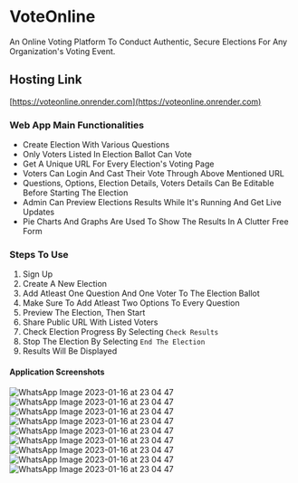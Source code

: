 # VoteOnline

An Online Voting Platform To Conduct Authentic, Secure Elections For Any Organization's Voting Event.

## Hosting Link

[https://voteonline.onrender.com](https://voteonline.onrender.com)

### Web App Main Functionalities

- Create Election With Various Questions
- Only Voters Listed In Election Ballot Can Vote
- Get A Unique URL For Every Election's Voting Page
- Voters Can Login And Cast Their Vote Through Above Mentioned URL
- Questions, Options, Election Details, Voters Details Can Be Editable Before Starting The Election
- Admin Can Preview Elections Results While It's Running And Get Live Updates
- Pie Charts And Graphs Are Used To Show The Results In A Clutter Free Form

### Steps To Use

1. Sign Up
2. Create A New Election
3. Add Atleast One Question And One Voter To The Election Ballot
4. Make Sure To Add Atleast Two Options To Every Question
5. Preview The Election, Then Start
6. Share Public URL With Listed Voters
7. Check Election Progress By Selecting `Check Results`
8. Stop The Election By Selecting `End The Election`
9. Results Will Be Displayed

#### Application Screenshots
![WhatsApp Image 2023-01-16 at 23 04 47](https://user-images.githubusercontent.com/63570499/212737548-771867f8-6f7b-4399-838b-55dbbc44c6c4.jpg)
![WhatsApp Image 2023-01-16 at 23 04 47](https://user-images.githubusercontent.com/63570499/212737705-c4b1f634-1e57-4329-89e0-0a27f51c840b.jpg)
![WhatsApp Image 2023-01-16 at 23 04 47](https://user-images.githubusercontent.com/63570499/212737734-7de43de9-3302-434f-beef-e60a933812e3.jpg)
![WhatsApp Image 2023-01-16 at 23 04 47](https://user-images.githubusercontent.com/63570499/212737761-c865c138-ee36-4ad9-824f-52f8ed370d16.jpg)
![WhatsApp Image 2023-01-16 at 23 04 47](https://user-images.githubusercontent.com/63570499/212737803-4cdaf025-4b15-41b0-8f74-2a87a0d28a97.jpg)
![WhatsApp Image 2023-01-16 at 23 04 47](https://user-images.githubusercontent.com/63570499/212737845-db7b5b61-bbc6-44cd-88b6-bb0461648882.jpg)
![WhatsApp Image 2023-01-16 at 23 04 47](https://user-images.githubusercontent.com/63570499/212737880-402902e9-1706-429a-ad42-746404937e32.jpg)
![WhatsApp Image 2023-01-16 at 23 04 47](https://user-images.githubusercontent.com/63570499/212737958-f9ae38a8-ed51-4f25-8746-65f6c55ce303.jpg)
![WhatsApp Image 2023-01-16 at 23 04 47](https://user-images.githubusercontent.com/63570499/212738027-835d02b3-d520-4f1d-98d3-0cbe2806e21f.jpg)



